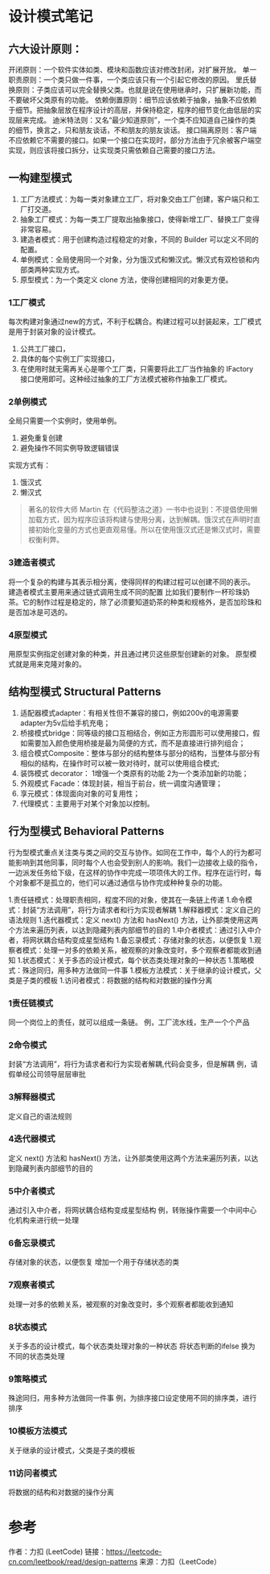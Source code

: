 # 设计模式笔记

## 六大设计原则：

开闭原则：一个软件实体如类、模块和函数应该对修改封闭，对扩展开放。
单一职责原则：一个类只做一件事，一个类应该只有一个引起它修改的原因。
里氏替换原则：子类应该可以完全替换父类。也就是说在使用继承时，只扩展新功能，而不要破坏父类原有的功能。
依赖倒置原则：细节应该依赖于抽象，抽象不应依赖于细节。把抽象层放在程序设计的高层，并保持稳定，程序的细节变化由低层的实现层来完成。
迪米特法则：又名“最少知道原则”，一个类不应知道自己操作的类的细节，换言之，只和朋友谈话，不和朋友的朋友谈话。
接口隔离原则：客户端不应依赖它不需要的接口。如果一个接口在实现时，部分方法由于冗余被客户端空实现，则应该将接口拆分，让实现类只需依赖自己需要的接口方法。

## 一构建型模式

1. 工厂方法模式：为每一类对象建立工厂，将对象交由工厂创建，客户端只和工厂打交道。
2. 抽象工厂模式：为每一类工厂提取出抽象接口，使得新增工厂、替换工厂变得非常容易。
3. 建造者模式：用于创建构造过程稳定的对象，不同的 Builder 可以定义不同的配置。
4. 单例模式：全局使用同一个对象，分为饿汉式和懒汉式。懒汉式有双检锁和内部类两种实现方式。
5. 原型模式：为一个类定义 clone 方法，使得创建相同的对象更方便。


### 1工厂模式
每次构建对象通过new的方式，不利于松耦合。构建过程可以封装起来，工厂模式是用于封装对象的设计模式。

1. 公共工厂接口，
2. 具体的每个实例工厂实现接口，
3. 在使用时就无需再关心是哪个工厂类，只需要将此工厂当作抽象的 IFactory 接口使用即可。这种经过抽象的工厂方法模式被称作抽象工厂模式。


### 2单例模式
全局只需要一个实例时，使用单例。
1. 避免重复创建
2. 避免操作不同实例导致逻辑错误

实现方式有：
1. 饿汉式
2. 懒汉式

> 著名的软件大师 Martin 在《代码整洁之道》一书中也说到：不提倡使用懒加载方式，因为程序应该将构建与使用分离，达到解耦。饿汉式在声明时直接初始化变量的方式也更直观易懂。所以在使用饿汉式还是懒汉式时，需要权衡利弊。

### 3建造者模式
将一个复杂的构建与其表示相分离，使得同样的构建过程可以创建不同的表示。
建造者模式主要用来通过链式调用生成不同的配置
比如我们要制作一杯珍珠奶茶。它的制作过程是稳定的，除了必须要知道奶茶的种类和规格外，是否加珍珠和是否加冰是可选的。


### 4原型模式
用原型实例指定创建对象的种类，并且通过拷贝这些原型创建新的对象。
原型模式就是用来克隆对象的。

## 结构型模式 Structural Patterns
1. 适配器模式adapter：有相关性但不兼容的接口，例如200v的电源需要adapter为5v后给手机充电；
2. 桥接模式bridge：同等级的接口互相结合，例如正方形圆形可以使用接口，假如需要加入颜色使用桥接是最为简便的方式，而不是直接进行排列组合；
3. 组合模式Composite：整体与部分的结构整体与部分的结构，当整体与部分有相似的结构，在操作时可以被一致对待时，就可以使用组合模式;
3. 装饰模式 decorator： 1增强一个类原有的功能 2为一个类添加新的功能；
4. 外观模式 Facade：体现封装，相当于前台，统一调度沟通管理；
5. 享元模式：体现面向对象的可复用性；
6. 代理模式：主要用于对某个对象加以控制。

## 行为型模式 Behavioral Patterns

行为型模式重点关注类与类之间的交互与协作。如同在工作中，每个人的行为都可能影响到其他同事，同时每个人也会受到别人的影响。我们一边接收上级的指令，一边派发任务给下级，在这样的协作中完成一项项伟大的工作。程序在运行时，每个对象都不是孤立的，他们可以通过通信与协作完成种种复杂的功能。


1.责任链模式：处理职责相同，程度不同的对象，使其在一条链上传递
1.命令模式：封装“方法调用”，将行为请求者和行为实现者解耦
1.解释器模式：定义自己的语法规则
1.迭代器模式：定义 next() 方法和 hasNext() 方法，让外部类使用这两个方法来遍历列表，以达到隐藏列表内部细节的目的
1.中介者模式：通过引入中介者，将网状耦合结构变成星型结构
1.备忘录模式：存储对象的状态，以便恢复
1.观察者模式：处理一对多的依赖关系，被观察的对象改变时，多个观察者都能收到通知
1.状态模式：关于多态的设计模式，每个状态类处理对象的一种状态
1.策略模式：殊途同归，用多种方法做同一件事
1.模板方法模式：关于继承的设计模式，父类是子类的模板
1.访问者模式：将数据的结构和对数据的操作分离

### 1责任链模式
同一个岗位上的责任，就可以组成一条链。
例，工厂流水线，生产一个个产品

### 2命令模式
封装“方法调用”，将行为请求者和行为实现者解耦,代码会变多，但是解耦
例，请假单经公司领导层层审批

### 3解释器模式
定义自己的语法规则

### 4迭代器模式
定义 next() 方法和 hasNext() 方法，让外部类使用这两个方法来遍历列表，以达到隐藏列表内部细节的目的

### 5中介者模式
通过引入中介者，将网状耦合结构变成星型结构
例，转账操作需要一个中间中心化机构来进行统一处理

### 6备忘录模式
存储对象的状态，以便恢复
增加一个用于存储状态的类

### 7观察者模式
处理一对多的依赖关系，被观察的对象改变时，多个观察者都能收到通知

### 8状态模式 
关于多态的设计模式，每个状态类处理对象的一种状态
将状态判断的ifelse 换为不同的状态类处理

### 9策略模式
殊途同归，用多种方法做同一件事
例，为排序接口设定使用不同的排序类，进行排序

### 10模板方法模式
关于继承的设计模式，父类是子类的模板

### 11访问者模式
将数据的结构和对数据的操作分离

# 参考
作者：力扣 (LeetCode)
链接：https://leetcode-cn.com/leetbook/read/design-patterns
来源：力扣（LeetCode）

